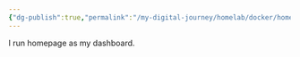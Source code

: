 ```yaml
---
{"dg-publish":true,"permalink":"/my-digital-journey/homelab/docker/homepage/"}
---
```


I run homepage as my dashboard.
